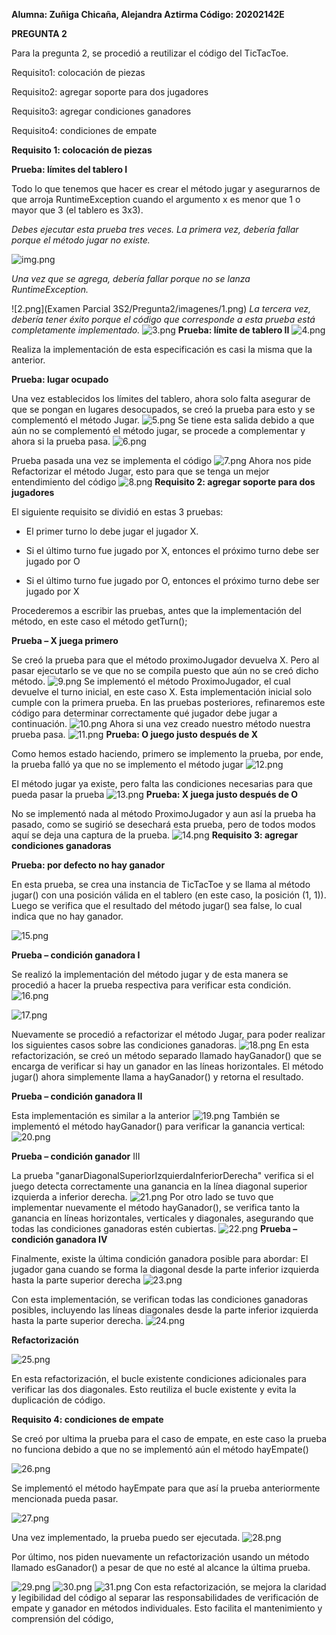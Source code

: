 ﻿<a name="br1"></a>**Alumna: Zuñiga Chicaña, Alejandra Aztirma Código: 20202142E**

**PREGUNTA 2**

Para la pregunta 2, se procedió a reutilizar el código del TicTacToe.

Requisito1: colocación de piezas

Requisito2: agregar soporte para dos jugadores

Requisito3: agregar condiciones ganadores

Requisito4: condiciones de empate

**Requisito 1: colocación de piezas**

**Prueba: límites del tablero I**

Todo lo que tenemos que hacer es crear el método jugar y asegurarnos de que arroja RuntimeException
cuando el argumento x es menor que 1 o mayor que 3 (el tablero es 3x3).

*Debes ejecutar esta prueba tres veces. La primera vez, debería fallar porque el método jugar no existe.*

![img.png](img.png)

*Una vez que se agrega, debería fallar porque no se lanza RuntimeException.*

![2.png](Examen Parcial 3S2/Pregunta2/imagenes/1.png)
*La tercera vez, debería tener éxito porque el código que corresponde a esta prueba está completamente
implementado.*
![3.png](..%2F..%2F..%2F..%2F..%2FDownloads%2Fsofr%2F3.png)
**Prueba: límite de tablero II**
![4.png](..%2F..%2F..%2F..%2F..%2FDownloads%2Fsofr%2F4.png)



Realiza la implementación de esta especificación es casi la misma que la anterior.

**Prueba: lugar ocupado**

Una vez establecidos los límites del tablero, ahora solo falta asegurar de que se pongan en lugares
desocupados, se creó la prueba para esto y se complementó el método Jugar.
![5.png](..%2F..%2F..%2F..%2F..%2FDownloads%2Fsofr%2F5.png)
Se tiene esta salida debido a que aún no se complementó el método jugar, se procede a
complementar y ahora si la prueba pasa.
![6.png](..%2F..%2F..%2F..%2F..%2FPictures%2Fsoft%2F6.png)


Prueba pasada una vez se implementa el código
![7.png](..%2F..%2F..%2F..%2F..%2FPictures%2Fsoft%2F7.png)
Ahora nos pide Refactorizar el método Jugar, esto para que se tenga un mejor entendimiento del
código
![8.png](..%2F..%2F..%2F..%2F..%2FPictures%2Fsoft%2F8.png)
**Requisito 2: agregar soporte para dos jugadores**

El siguiente requisito se dividió en estas 3 pruebas:

- El primer turno lo debe jugar el jugador X.

- Si el último turno fue jugado por X, entonces el próximo turno debe ser jugado por O



- Si el último turno fue jugado por O, entonces el próximo turno debe ser jugado por X

Procederemos a escribir las pruebas, antes que la implementación del método, en este caso el
método getTurn();

**Prueba – X juega primero**

Se creó la prueba para que el método proximoJugador devuelva X. Pero al pasar ejecutarlo se ve
que no se compila puesto que aún no se creó dicho método.
![9.png](..%2F..%2F..%2F..%2F..%2FPictures%2Fsoft%2F9.png)
Se implementó el método ProximoJugador, el cual devuelve el turno inicial, en este caso X. Esta
implementación inicial solo cumple con la primera prueba. En las pruebas posteriores, refinaremos
este código para determinar correctamente qué jugador debe jugar a continuación.
![10.png](..%2F..%2F..%2F..%2F..%2FPictures%2Fsoft%2F10.png)
Ahora si una vez creado nuestro método nuestra prueba pasa.
![11.png](..%2F..%2F..%2F..%2F..%2FPictures%2Fsoft%2F11.png)
**Prueba: O juego justo después de X**

Como hemos estado haciendo, primero se implemento la prueba, por ende, la prueba falló ya que
no se implemento el método jugar
![12.png](..%2F..%2F..%2F..%2F..%2FPictures%2Fsoft%2F12.png)


El método jugar ya existe, pero falta las condiciones necesarias para que pueda pasar la prueba
![13.png](..%2F..%2F..%2F..%2F..%2FPictures%2Fsoft%2F13.png)
**Prueba: X juega justo después de O**

No se implementó nada al método ProximoJugador y aun así la prueba ha pasado, como se sugirió
se desechará esta prueba, pero de todos modos aquí se deja una captura de la prueba.
![14.png](..%2F..%2F..%2F..%2F..%2FPictures%2Fsoft%2F14.png)
**Requisito 3: agregar condiciones ganadoras**

**Prueba: por defecto no hay ganador**

En esta prueba, se crea una instancia de TicTacToe y se llama al método jugar() con una posición
válida en el tablero (en este caso, la posición (1, 1)). Luego se verifica que el resultado del método
jugar() sea false, lo cual indica que no hay ganador.

![15.png](..%2F..%2F..%2F..%2F..%2FPictures%2Fsoft%2F15.png)


**Prueba – condición ganadora I**

Se realizó la implementación del método jugar y de esta manera se procedió a hacer la prueba
respectiva para verificar esta condición.
![16.png](..%2F..%2F..%2F..%2F..%2FPictures%2Fsoft%2F16.png)


![17.png](..%2F..%2F..%2F..%2F..%2FPictures%2Fsoft%2F17.png)

Nuevamente se procedió a refactorizar el método Jugar, para poder realizar los siguientes casos
sobre las condiciones ganadoras.
![18.png](..%2F..%2F..%2F..%2F..%2FPictures%2Fsoft%2F18.png)
En esta refactorización, se creó un método separado llamado hayGanador() que se encarga de
verificar si hay un ganador en las líneas horizontales. El método jugar() ahora simplemente llama a
hayGanador() y retorna el resultado.

**Prueba – condición ganadora II**

Esta implementación es similar a la anterior
![19.png](..%2F..%2F..%2F..%2F..%2FPictures%2Fsoft%2F19.png)
También se implementó el método hayGanador() para verificar la ganancia vertical:
![20.png](..%2F..%2F..%2F..%2F..%2FPictures%2Fsoft%2F20.png)



**Prueba – condición ganador** III

La prueba "ganarDiagonalSuperiorIzquierdaInferiorDerecha" verifica si el juego detecta
correctamente una ganancia en la línea diagonal superior izquierda a inferior derecha.
![21.png](..%2F..%2F..%2F..%2F..%2FPictures%2Fsoft%2F21.png)
Por otro lado se tuvo que implementar nuevamente el método hayGanador(), se verifica tanto la
ganancia en líneas horizontales, verticales y diagonales, asegurando que todas las condiciones
ganadoras estén cubiertas.
![22.png](..%2F..%2F..%2F..%2F..%2FPictures%2Fsoft%2F22.png)
**Prueba – condición ganadora IV**



Finalmente, existe la última condición ganadora posible para abordar: El jugador gana cuando se
forma la diagonal desde la parte inferior izquierda hasta la parte superior derecha
![23.png](..%2F..%2F..%2F..%2F..%2FPictures%2Fsoft%2F23.png)

Con esta implementación, se verifican todas las condiciones ganadoras posibles, incluyendo las
líneas diagonales desde la parte inferior izquierda hasta la parte superior derecha.
![24.png](..%2F..%2F..%2F..%2F..%2FPictures%2Fsoft%2F24.png)

**Refactorización**

![25.png](..%2F..%2F..%2F..%2F..%2FPictures%2Fsoft%2F25.png)


 En esta refactorización, el bucle existente condiciones adicionales para verificar las dos diagonales.
Esto reutiliza el bucle existente y evita la duplicación de código.

**Requisito 4: condiciones de empate**

Se creó por ultima la prueba para el caso de empate, en este caso la prueba no funciona debido a
que no se implementó aún el método hayEmpate()

![26.png](..%2F..%2F..%2F..%2F..%2FPictures%2Fsoft%2F26.png)

Se implementó el método hayEmpate para que así la prueba anteriormente mencionada pueda
pasar.

![27.png](..%2F..%2F..%2F..%2F..%2FPictures%2Fsoft%2F27.png)

Una vez implementado, la prueba puedo ser ejecutada.
![28.png](..%2F..%2F..%2F..%2F..%2FPictures%2Fsoft%2F28.png)

Por último, nos piden nuevamente un refactorización usando un método llamado esGanador() a
pesar de que no esté al alcance la última prueba.

![29.png](..%2F..%2F..%2F..%2F..%2FPictures%2Fsoft%2F29.png)
![30.png](..%2F..%2F..%2F..%2F..%2FPictures%2Fsoft%2F30.png)
![31.png](..%2F..%2F..%2F..%2F..%2FPictures%2Fsoft%2F31.png)
<a name="br13"></a>Con esta refactorización, se mejora la claridad y legibilidad del código al separar las
responsabilidades de verificación de empate y ganador en métodos individuales. Esto facilita el
mantenimiento y comprensión del código,
